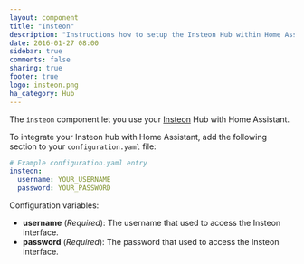```yaml
---
layout: component
title: "Insteon"
description: "Instructions how to setup the Insteon Hub within Home Assistant."
date: 2016-01-27 08:00
sidebar: true
comments: false
sharing: true
footer: true
logo: insteon.png
ha_category: Hub
---
```


The `insteon` component let you use your [Insteon](http://www.insteon.com/) Hub with Home Assistant.

To integrate your Insteon hub with Home Assistant, add the following section to your `configuration.yaml` file:

```yaml
# Example configuration.yaml entry
insteon:
  username: YOUR_USERNAME
  password: YOUR_PASSWORD
```

Configuration variables:

- **username** (*Required*): The username that used to access the Insteon interface.
- **password** (*Required*): The password that used to access the Insteon interface.
